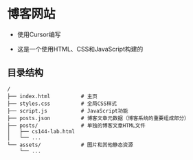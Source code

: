 # 博客网站

- 使用Cursor编写

- 这是一个使用HTML、CSS和JavaScript构建的

## 目录结构

```
/
├── index.html          # 主页
├── styles.css          # 全局CSS样式
├── script.js           # JavaScript功能
├── posts.json          # 博客文章元数据（博客系统的重要组成部分）
├── posts/              # 单独的博客文章HTML文件
│   ├── cs144-lab.html
│   └── ...
└── assets/             # 图片和其他静态资源
    └── ...
```
